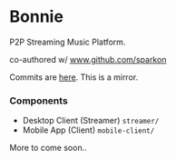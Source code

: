 # Bonnie
P2P Streaming Music Platform.

co-authored w/ www.github.com/sparkon

Commits are [here](https://www.github.com/sparkon/bonnie). This is a mirror.

### Components
- Desktop Client (Streamer) `streamer/`
- Mobile App (Client) `mobile-client/`

More to come soon..